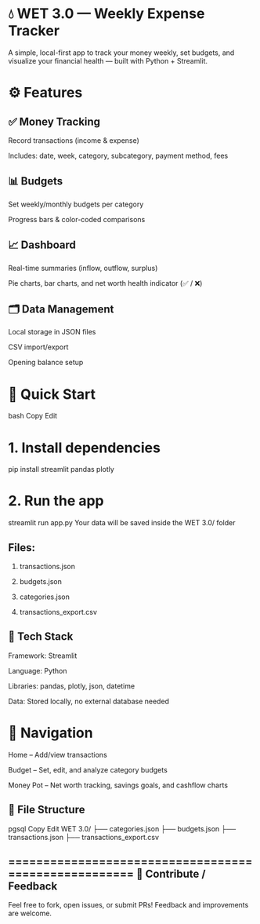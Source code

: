 💧 WET 3.0 — Weekly Expense Tracker
=============================================
A simple, local-first app to track your money weekly, set budgets, and visualize your financial health — built with Python + Streamlit.

⚙️ Features
=============================================
✅ Money Tracking
-

Record transactions (income & expense)

Includes: date, week, category, subcategory, payment method, fees

📊 Budgets
-
Set weekly/monthly budgets per category

Progress bars & color-coded comparisons

📈 Dashboard
-
Real-time summaries (inflow, outflow, surplus)

Pie charts, bar charts, and net worth health indicator (✅ / ❌)

🗂️ Data Management
-
Local storage in JSON files

CSV import/export

Opening balance setup

🚀 Quick Start
===========================================
bash
Copy
Edit
# 1. Install dependencies
pip install streamlit pandas plotly

# 2. Run the app
streamlit run app.py
Your data will be saved inside the WET 3.0/ folder

Files:
-

1. transactions.json

2. budgets.json

3. categories.json

4. transactions_export.csv

🧰 Tech Stack
-
Framework: Streamlit

Language: Python

Libraries: pandas, plotly, json, datetime

Data: Stored locally, no external database needed

📎 Navigation
=================================================
Home – Add/view transactions

Budget – Set, edit, and analyze category budgets

Money Pot – Net worth tracking, savings goals, and cashflow charts

📁 File Structure
-
pgsql
Copy
Edit
WET 3.0/
├── categories.json
├── budgets.json
├── transactions.json
├── transactions_export.csv

=====================================================
🙌 Contribute / Feedback
-
Feel free to fork, open issues, or submit PRs! 
Feedback and improvements are welcome.
